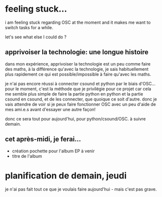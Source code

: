 # feeling stuck...

i am feeling stuck regarding OSC at the moment and it makes me want to switch tasks for a while.

let's see what else I could do ?

## apprivoiser la technologie: une longue histoire

dans mon expérience, apprivoiser la technologie est un peu comme faire des maths, à la différence qu'avec la technologie, je sais habituellement plus rapidement ce qui est possible/impossible à faire qu'avec les maths.

je n'ai pas encore réussi à connecter csound et python par le biais d'OSC... pour le moment, c'est la méthode que je privilégie pour ce projet car cela me semble plus simple de faire la partie python en python et la partie csound en csound, et de les connecter, que quoique ce soit d'autre. donc je vais attendre de voir si je peux faire fonctionner OSC avec un peu d'aide de mes ami.e.s avant d'essayer une autre façon!

donc ce sera tout pour aujourd'hui, pour python/csound/OSC. à suivre demain.

## cet après-midi, je ferai...

- création pochette pour l'album EP à venir
- titre de l'album


# planification de demain, jeudi

je n'ai pas fait tout ce que je voulais faire aujourd'hui - mais c'est pas grave.



